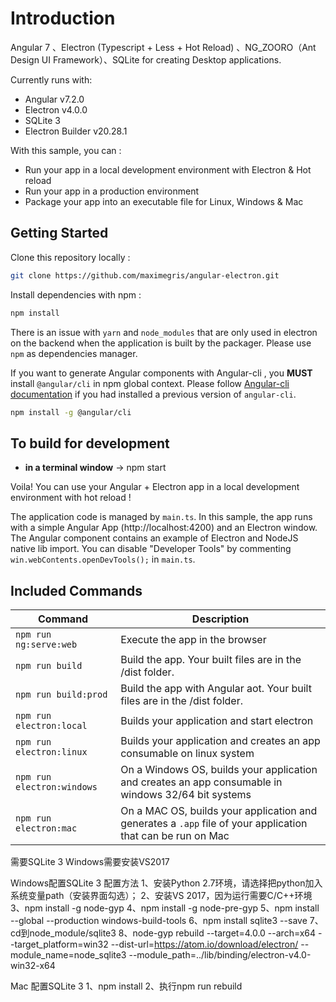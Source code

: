 # Introduction

 Angular 7 、Electron (Typescript + Less + Hot Reload) 、NG_ZOORO（Ant Design UI Framework）、SQLite for creating Desktop applications.

Currently runs with:

- Angular v7.2.0
- Electron v4.0.0
- SQLite 3
- Electron Builder v20.28.1

With this sample, you can :

- Run your app in a local development environment with Electron & Hot reload
- Run your app in a production environment
- Package your app into an executable file for Linux, Windows & Mac

## Getting Started

Clone this repository locally :

``` bash
git clone https://github.com/maximegris/angular-electron.git
```

Install dependencies with npm :

``` bash
npm install
```

There is an issue with `yarn` and `node_modules` that are only used in electron on the backend when the application is built by the packager. Please use `npm` as dependencies manager.


If you want to generate Angular components with Angular-cli , you **MUST** install `@angular/cli` in npm global context.
Please follow [Angular-cli documentation](https://github.com/angular/angular-cli) if you had installed a previous version of `angular-cli`.

``` bash
npm install -g @angular/cli
```

## To build for development

- **in a terminal window** -> npm start

Voila! You can use your Angular + Electron app in a local development environment with hot reload !

The application code is managed by `main.ts`. In this sample, the app runs with a simple Angular App (http://localhost:4200) and an Electron window.
The Angular component contains an example of Electron and NodeJS native lib import.
You can disable "Developer Tools" by commenting `win.webContents.openDevTools();` in `main.ts`.

## Included Commands

|Command|Description|
|--|--|
|`npm run ng:serve:web`| Execute the app in the browser |
|`npm run build`| Build the app. Your built files are in the /dist folder. |
|`npm run build:prod`| Build the app with Angular aot. Your built files are in the /dist folder. |
|`npm run electron:local`| Builds your application and start electron
|`npm run electron:linux`| Builds your application and creates an app consumable on linux system |
|`npm run electron:windows`| On a Windows OS, builds your application and creates an app consumable in windows 32/64 bit systems |
|`npm run electron:mac`|  On a MAC OS, builds your application and generates a `.app` file of your application that can be run on Mac |

需要SQLite 3 Windows需要安装VS2017

Windows配置SQLite 3 配置方法
1、安装Python 2.7环境，请选择把python加入系统变量path（安装界面勾选）；
2、安装VS 2017，因为运行需要C/C++环境
3、npm install -g node-gyp
4、npm install -g node-pre-gyp
5、npm install --global --production windows-build-tools
6、npm install sqlite3 --save
7、cd到node_module/sqlite3
8、node-gyp rebuild --target=4.0.0 --arch=x64 --target_platform=win32 --dist-url=https://atom.io/download/electron/ --module_name=node_sqlite3 --module_path=../lib/binding/electron-v4.0-win32-x64
 

Mac 配置SQLite 3
 1、npm install
 2、执行npm run rebuild
